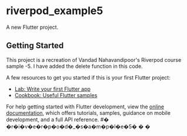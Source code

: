 # riverpod_example5

A new Flutter project.

## Getting Started

This project is a recreation of Vandad Nahavandipoor's Riverpod course sample -5. I have added the delete function in this code.



A few resources to get you started if this is your first Flutter project:

- [Lab: Write your first Flutter app](https://docs.flutter.dev/get-started/codelab)
- [Cookbook: Useful Flutter samples](https://docs.flutter.dev/cookbook)

For help getting started with Flutter development, view the
[online documentation](https://docs.flutter.dev/), which offers tutorials,
samples, guidance on mobile development, and a full API reference.
#� �r�i�v�e�r�p�o�d�_�s�a�m�p�l�e�5�
�
�
